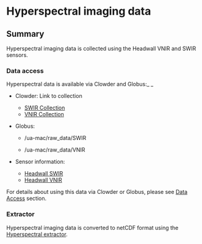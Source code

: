 # Hyperspectral imaging data

## Summary

Hyperspectral imaging data is collected using the Headwall VNIR and SWIR sensors.

### Data access

Hyperspectral data is available via Clowder and Globus:_ _

* Clowder:  Link to collection

  * [SWIR Collection](https://terraref.ncsa.illinois.edu/clowder/collection/5728c2b3e4b03269d707a126)
  * [VNIR Collection](https://terraref.ncsa.illinois.edu/clowder/collection/57223ccfe4b082fbf2a8f5dc)

* Globus:

  * \/ua-mac\/raw\_data\/SWIR

  * \/ua-mac\/raw\_data\/VNIR



* Sensor information:

  * [Headwall SWIR](https://terraref.ncsa.illinois.edu/clowder/datasets/5817870c4f0ce77b6655aecd) 
  * [Headwall VNIR](https://terraref.ncsa.illinois.edu/clowder/datasets/581787264f0ce77b6655b125) 


For details about using this data via Clowder or Globus, please see [Data Access](/how-to-access-data.md) section.

### Extractor

Hyperspectral imaging data is converted to netCDF format using the [Hyperspectral extractor](https://github.com/terraref/extractors-hyperspectral).

